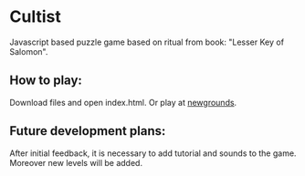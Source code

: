 # Cultist

Javascript based puzzle game based on ritual from book: "Lesser Key of Salomon".

## How to play:

Download files and open index.html.
Or play at [newgrounds](https://www.newgrounds.com/portal/view/854262).

## Future development plans:

After initial feedback, it is necessary to add tutorial and sounds to the game. Moreover new levels will be added.

